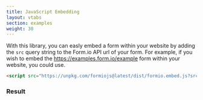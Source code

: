 ```yaml
---
title: JavaScript Embedding
layout: vtabs
section: examples
weight: 30
---
```

With this library, you can easly embed a form within your website by adding the ```src``` query string to the Form.io API url of your form. For example, if you wish to embed the https://examples.form.io/example form within your website, you could use.

```html
<script src="https://unpkg.com/formiojs@latest/dist/formio.embed.js?src=https://examples.form.io/example"></script>
```

<h3>Result</h3>
<div class="card card-body bg-light">
<script src="dist/formio.embed.js?src=https://examples.form.io/example"></script>
</div>
